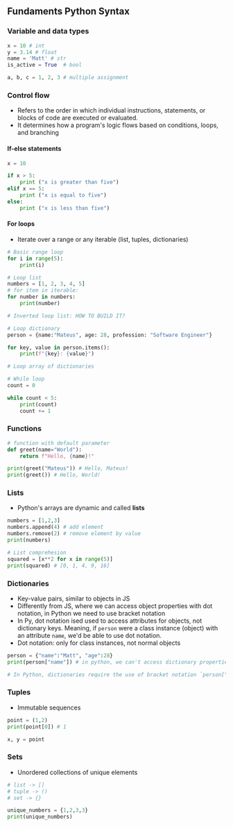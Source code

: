 ## Fundaments Python Syntax

### Variable and data types

```py
x = 10 # int
y = 3.14 # float
name = 'Matt' # str
is_active = True  # bool

a, b, c = 1, 2, 3 # multiple assignment
```

### Control flow

- Refers to the order in which individual instructions, statements, or blocks of code are executed or evaluated.
- It determines how a program's logic flows based on conditions, loops, and branching

#### If-else statements

```py
x = 10

if x > 5:
    print ("x is greater than five")
elif x == 5:
    print ("x is equal to five")
else:
    print ("x is less than five")
```

#### For loops

- Iterate over a range or any iterable (list, tuples, dictionaries)

```py
# Basic range loop
for i in range(5):
    print(i)

# Loop list
numbers = [1, 2, 3, 4, 5]
# for item in iterable:
for number in numbers:
    print(number)

# Inverted loop list: HOW TO BUILD IT?

# Loop dictionary
person = {name:"Mateus", age: 28, profession: "Software Engineer"}

for key, value in person.items():
    print(f"{key}: {value}")

# Loop array of dictionaries

# While loop
count = 0

while count < 5:
    print(count)
    count += 1
```

### Functions

```py
# function with default parameter
def greet(name="World"):
    return f"Hello, {name}!"

print(greet("Mateus")) # Hello, Mateus!
print(greet()) # Hello, World!
```

### Lists

- Python's arrays are dynamic and called **lists**

```py
numbers = [1,2,3]
numbers.append(4) # add element
numbers.remove(2) # remove element by value
print(numbers)

# List comprehesion
squared = [x**2 for x in range(5)]
print(squared) # [0, 1, 4, 9, 16]
```

### Dictionaries

- Key-value pairs, similar to objects in JS
- Differently from JS, where we can access object properties with dot notation, in Python we need to use bracket notation
- In Py, dot notation ised used to access attributes for objects, not dictionary keys. Meaning, if `person` were a class instance (object) with an attribute `name`, we'd be able to use dot notation.
- Dot notation: only for class instances, not normal objects

```py
person = {"name":"Matt", "age":28}
print(person["name"]) # in python, we can't access dictionary properties with dot notation `person.name`, as we would in JS

# In Python, dictionaries require the use of bracket notation `person["age"]`
```

### Tuples

- Immutable sequences

```py
point = (1,2)
print(point[0]) # 1

x, y = point
```

### Sets

- Unordered collections of unique elements

```py
# list -> []
# tuple -> ()
# set -> {}

unique_numbers = {1,2,3,3}
print(unique_numbers)
```
